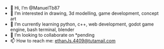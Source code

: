 - 👋 Hi, I’m @ManuelTb87
- 👀 I’m interested in drawing, 3d modelling, game development, concept art
- 🌱 I’m currently learning python, c++, web development, godot game engine, bash terminal, blender
- 💞️ I’m looking to collaborate on *pending
- 📫 How to reach me: ethanJs.4409@tutamail.com

<!---
ManuelTb87/ManuelTb87 is a ✨ special ✨ repository because its `README.md` (this file) appears on your GitHub profile.
You can click the Preview link to take a look at your changes.
--->
